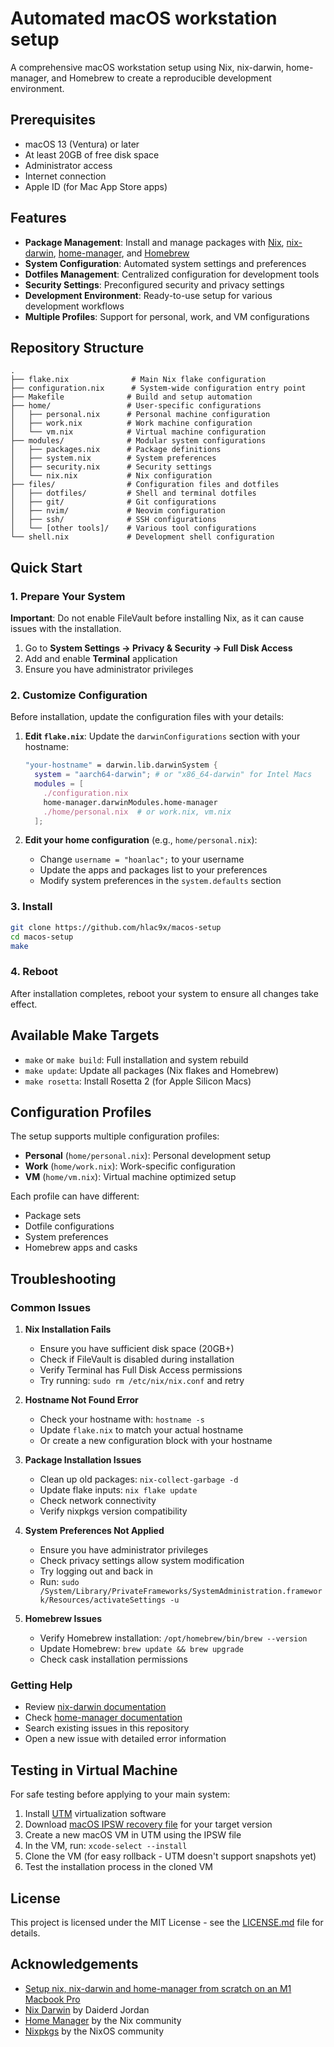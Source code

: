 # Automated macOS workstation setup

A comprehensive macOS workstation setup using Nix, nix-darwin, home-manager, and Homebrew to create a reproducible development environment.

## Prerequisites

- macOS 13 (Ventura) or later
- At least 20GB of free disk space
- Administrator access
- Internet connection
- Apple ID (for Mac App Store apps)

## Features

- **Package Management**: Install and manage packages with [Nix](https://nixos.org/download.html#nix-install-macos), [nix-darwin](https://github.com/LnL7/nix-darwin), [home-manager](https://github.com/nix-community/home-manager), and [Homebrew](https://brew.sh)
- **System Configuration**: Automated system settings and preferences
- **Dotfiles Management**: Centralized configuration for development tools
- **Security Settings**: Preconfigured security and privacy settings
- **Development Environment**: Ready-to-use setup for various development workflows
- **Multiple Profiles**: Support for personal, work, and VM configurations

## Repository Structure

```
.
├── flake.nix              # Main Nix flake configuration
├── configuration.nix      # System-wide configuration entry point
├── Makefile              # Build and setup automation
├── home/                 # User-specific configurations
│   ├── personal.nix      # Personal machine configuration
│   ├── work.nix          # Work machine configuration
│   └── vm.nix            # Virtual machine configuration
├── modules/              # Modular system configurations
│   ├── packages.nix      # Package definitions
│   ├── system.nix        # System preferences
│   ├── security.nix      # Security settings
│   └── nix.nix           # Nix configuration
├── files/                # Configuration files and dotfiles
│   ├── dotfiles/         # Shell and terminal dotfiles
│   ├── git/              # Git configurations
│   ├── nvim/             # Neovim configuration
│   ├── ssh/              # SSH configurations
│   └── [other tools]/    # Various tool configurations
└── shell.nix             # Development shell configuration
```

## Quick Start

### 1. Prepare Your System

**Important**: Do not enable FileVault before installing Nix, as it can cause issues with the installation.

1. Go to **System Settings → Privacy & Security → Full Disk Access**
2. Add and enable **Terminal** application
3. Ensure you have administrator privileges

### 2. Customize Configuration

Before installation, update the configuration files with your details:

1. **Edit `flake.nix`**: Update the `darwinConfigurations` section with your hostname:
   ```nix
   "your-hostname" = darwin.lib.darwinSystem {
     system = "aarch64-darwin"; # or "x86_64-darwin" for Intel Macs
     modules = [
       ./configuration.nix
       home-manager.darwinModules.home-manager
       ./home/personal.nix  # or work.nix, vm.nix
     ];
   ```

2. **Edit your home configuration** (e.g., `home/personal.nix`):
   - Change `username = "hoanlac";` to your username
   - Update the apps and packages list to your preferences
   - Modify system preferences in the `system.defaults` section

### 3. Install

```bash
git clone https://github.com/hlac9x/macos-setup
cd macos-setup
make
```

### 4. Reboot

After installation completes, reboot your system to ensure all changes take effect.

## Available Make Targets

- `make` or `make build`: Full installation and system rebuild
- `make update`: Update all packages (Nix flakes and Homebrew)
- `make rosetta`: Install Rosetta 2 (for Apple Silicon Macs)

## Configuration Profiles

The setup supports multiple configuration profiles:

- **Personal** (`home/personal.nix`): Personal development setup
- **Work** (`home/work.nix`): Work-specific configuration
- **VM** (`home/vm.nix`): Virtual machine optimized setup

Each profile can have different:
- Package sets
- Dotfile configurations
- System preferences
- Homebrew apps and casks

## Troubleshooting

### Common Issues

1. **Nix Installation Fails**
   - Ensure you have sufficient disk space (20GB+)
   - Check if FileVault is disabled during installation
   - Verify Terminal has Full Disk Access permissions
   - Try running: `sudo rm /etc/nix/nix.conf` and retry

2. **Hostname Not Found Error**
   - Check your hostname with: `hostname -s`
   - Update `flake.nix` to match your actual hostname
   - Or create a new configuration block with your hostname

3. **Package Installation Issues**
   - Clean up old packages: `nix-collect-garbage -d`
   - Update flake inputs: `nix flake update`
   - Check network connectivity
   - Verify nixpkgs version compatibility

4. **System Preferences Not Applied**
   - Ensure you have administrator privileges
   - Check privacy settings allow system modification
   - Try logging out and back in
   - Run: `sudo /System/Library/PrivateFrameworks/SystemAdministration.framework/Resources/activateSettings -u`

5. **Homebrew Issues**
   - Verify Homebrew installation: `/opt/homebrew/bin/brew --version`
   - Update Homebrew: `brew update && brew upgrade`
   - Check cask installation permissions

### Getting Help

- Review [nix-darwin documentation](https://github.com/LnL7/nix-darwin)
- Check [home-manager documentation](https://github.com/nix-community/home-manager)
- Search existing issues in this repository
- Open a new issue with detailed error information

## Testing in Virtual Machine

For safe testing before applying to your main system:

1. Install [UTM](https://getutm.app) virtualization software
2. Download [macOS IPSW recovery file](https://ipsw.me/product/Mac) for your target version
3. Create a new macOS VM in UTM using the IPSW file
4. In the VM, run: `xcode-select --install`
5. Clone the VM (for easy rollback - UTM doesn't support snapshots yet)
6. Test the installation process in the cloned VM

## License

This project is licensed under the MIT License - see the [LICENSE.md](LICENSE.md) file for details.

## Acknowledgements

- [Setup nix, nix-darwin and home-manager from scratch on an M1 Macbook Pro](https://gist.github.com/jmatsushita/5c50ef14b4b96cb24ae5268dab613050)
- [Nix Darwin](https://github.com/LnL7/nix-darwin) by Daiderd Jordan
- [Home Manager](https://github.com/nix-community/home-manager) by the Nix community
- [Nixpkgs](https://github.com/NixOS/nixpkgs) by the NixOS community
